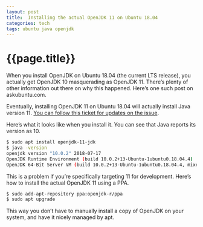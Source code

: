 ```yaml
---
layout: post
title:  Installing the actual OpenJDK 11 on Ubuntu 18.04
categories: tech
tags: ubuntu java openjdk
---
```


# {{page.title}}

When you install OpenJDK on Ubuntu 18.04 (the current LTS release), you actually get OpenJDK 10 masquerading as OpenJDK 11.
There’s plenty of other information out there on why this happened.
Here’s one such post on askubuntu.com.

Eventually, installing OpenJDK 11 on Ubuntu 18.04 will actually install Java version 11.
[You can follow this ticket for updates on the issue](https://bugs.launchpad.net/ubuntu/+source/openjdk-lts/+bug/1796027).

Here’s what it looks like when you install it.
You can see that Java reports its version as 10.

```sh
$ sudo apt install openjdk-11-jdk
$ java -version
openjdk version "10.0.2" 2018-07-17
OpenJDK Runtime Environment (build 10.0.2+13-Ubuntu-1ubuntu0.18.04.4)
OpenJDK 64-Bit Server VM (build 10.0.2+13-Ubuntu-1ubuntu0.18.04.4, mixed mode)
```

This is a problem if you’re specifically targeting 11 for development.
Here’s how to install the actual OpenJDK 11 using a PPA.

```sh
$ sudo add-apt-repository ppa:openjdk-r/ppa
$ sudo apt upgrade
```

This way you don’t have to manually install a copy of OpenJDK on your system, and have it nicely managed by apt.
